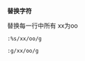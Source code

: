 <!--
 * @Author: joker.zhang
 * @Date: 2020-07-01 16:55:03
 * @LastEditors: joker.zhang
 * @LastEditTime: 2020-07-02 11:58:02
 * @Description: For Automation
--> 

**替换字符**

替换每一行中所有 xx为oo
```
:%s/xx/oo/g
```
```
:g/xx/oo/g
```

